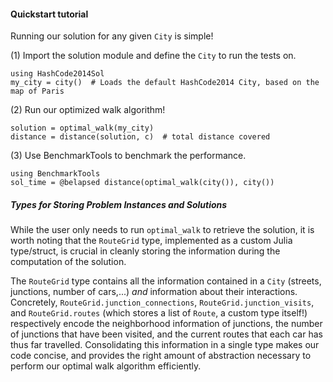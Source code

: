 #### Quickstart tutorial

Running our solution for any given `City` is simple! 


(1) Import the solution module and define the `City` to run the tests on. 
```
using HashCode2014Sol
my_city = city()  # Loads the default HashCode2014 City, based on the map of Paris
```

(2) Run our optimized walk algorithm! 
```
solution = optimal_walk(my_city)
distance = distance(solution, c)  # total distance covered 
```

(3) Use BenchmarkTools to benchmark the performance.
```
using BenchmarkTools
sol_time = @belapsed distance(optimal_walk(city()), city())
```

##### Types for Storing Problem Instances and Solutions
While the user only needs to run `optimal_walk` to retrieve the solution, it is worth noting that the `RouteGrid` type, implemented as a custom Julia type/struct, is crucial in cleanly storing the information during the computation of the solution. 

The `RouteGrid` type contains all the information contained in a `City` (streets, junctions, number of cars,...) *and* information about their interactions. Concretely, `RouteGrid.junction_connections`, `RouteGrid.junction_visits`, and `RouteGrid.routes` (which stores a list of `Route`, a custom type itself!) respectively encode the neighborhood information of junctions, the number of junctions that have been visited, and the current routes that each car has thus far travelled. Consolidating this information in a single type makes our code concise, and provides the right amount of abstraction necessary to perform our optimal walk algorithm efficiently. 